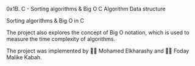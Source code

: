 0x1B. C - Sorting algorithms & Big O
C
Algorithm
Data structure

Sorting algorithms & Big O in C

The project also explores the concept of Big O notation, which is used to measure the time complexity of algorithms.

The project was implemented by 👨‍💻 Mohamed Elkharashy and 👨‍💻 Foday Malike Kabah.
